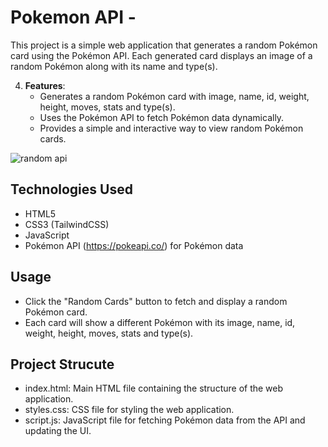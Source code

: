 # Pokemon API -

This project is a simple web application that generates a random Pokémon card using the Pokémon API. Each generated card displays an image of a random Pokémon along with its name and type(s).

4. **Features**:
   - Generates a random Pokémon card with image, name, id, weight, height, moves,  stats and type(s).
   - Uses the Pokémon API to fetch Pokémon data dynamically.
   - Provides a simple and interactive way to view random Pokémon cards.

![random api](https://media2.giphy.com/media/v1.Y2lkPTc5MGI3NjExcGVneG44d3JtZHZrZzc2Z3RyMjU3NmQzcXh1MGN1eGg2ZHBvZGk2MSZlcD12MV9pbnRlcm5hbF9naWZfYnlfaWQmY3Q9Zw/OzJMbbNptfFdw7AjE2/giphy.gif)

## Technologies Used

- HTML5
- CSS3 (TailwindCSS)
- JavaScript
- Pokémon API (https://pokeapi.co/) for Pokémon data

## Usage
- Click the "Random Cards" button to fetch and display a random Pokémon card.
- Each card will show a different Pokémon with its image, name, id, weight, height, moves,  stats and type(s).

## Project Strucute
- index.html: Main HTML file containing the structure of the web application.
- styles.css: CSS file for styling the web application.
- script.js: JavaScript file for fetching Pokémon data from the API and updating the UI.